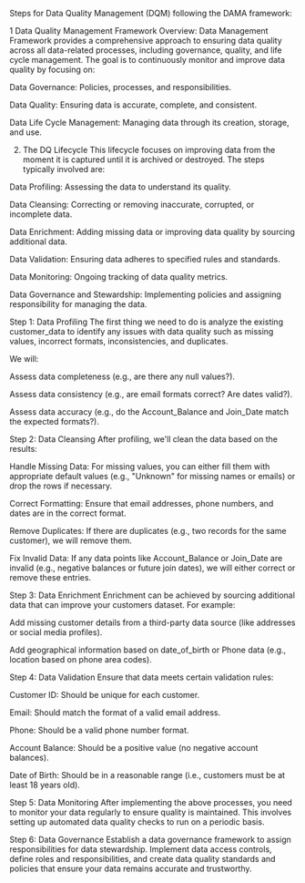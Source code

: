 Steps for Data Quality Management (DQM) following the DAMA framework:

1 Data Quality Management Framework Overview:
Data Management Framework provides a comprehensive approach to ensuring data quality across all data-related processes, including governance, quality, and life cycle management. The goal is to continuously monitor and improve data quality by focusing on:

Data Governance: Policies, processes, and responsibilities.

Data Quality: Ensuring data is accurate, complete, and consistent.

Data Life Cycle Management: Managing data through its creation, storage, and use.

2. The DQ Lifecycle
This lifecycle focuses on improving data from the moment it is captured until it is archived or destroyed. The steps typically involved are:

Data Profiling: Assessing the data to understand its quality.

Data Cleansing: Correcting or removing inaccurate, corrupted, or incomplete data.

Data Enrichment: Adding missing data or improving data quality by sourcing additional data.

Data Validation: Ensuring data adheres to specified rules and standards.

Data Monitoring: Ongoing tracking of data quality metrics.

Data Governance and Stewardship: Implementing policies and assigning responsibility for managing the data.

Step 1: Data Profiling
The first thing we need to do is analyze the existing customer_data to identify any issues with data quality such as missing values, incorrect formats, inconsistencies, and duplicates.

We will:

Assess data completeness (e.g., are there any null values?).

Assess data consistency (e.g., are email formats correct? Are dates valid?).

Assess data accuracy (e.g., do the Account_Balance and Join_Date match the expected formats?).

Step 2: Data Cleansing
After profiling, we'll clean the data based on the results:

Handle Missing Data: For missing values, you can either fill them with appropriate default values (e.g., "Unknown" for missing names or emails) or drop the rows if necessary.

Correct Formatting: Ensure that email addresses, phone numbers, and dates are in the correct format.

Remove Duplicates: If there are duplicates (e.g., two records for the same customer), we will remove them.

Fix Invalid Data: If any data points like Account_Balance or Join_Date are invalid (e.g., negative balances or future join dates), we will either correct or remove these entries.


Step 3: Data Enrichment
Enrichment can be achieved by sourcing additional data that can improve your customers dataset. For example:

Add missing customer details from a third-party data source (like addresses or social media profiles).

Add geographical information based on date_of_birth or Phone data (e.g., location based on phone area codes).


Step 4: Data Validation
Ensure that data meets certain validation rules:

Customer ID: Should be unique for each customer.

Email: Should match the format of a valid email address.

Phone: Should be a valid phone number format.

Account Balance: Should be a positive value (no negative account balances).

Date of Birth: Should be in a reasonable range (i.e., customers must be at least 18 years old).


Step 5: Data Monitoring
After implementing the above processes, you need to monitor your data regularly to ensure quality is maintained. This involves setting up automated data quality checks to run on a periodic basis.

Step 6: Data Governance
Establish a data governance framework to assign responsibilities for data stewardship. Implement data access controls, define roles and responsibilities, and create data quality standards and policies that ensure your data remains accurate and trustworthy.
